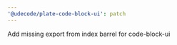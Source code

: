 ```yaml
---
'@udecode/plate-code-block-ui': patch
---
```


Add missing export from index barrel for code-block-ui
